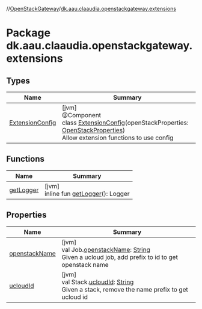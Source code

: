 //[OpenStackGateway](../../index.md)/[dk.aau.claaudia.openstackgateway.extensions](index.md)

# Package dk.aau.claaudia.openstackgateway.extensions

## Types

| Name | Summary |
|---|---|
| [ExtensionConfig](-extension-config/index.md) | [jvm]<br>@Component<br>class [ExtensionConfig](-extension-config/index.md)(openStackProperties: [OpenStackProperties](../dk.aau.claaudia.openstackgateway.config/-open-stack-properties/index.md))<br>Allow extension functions to use config |

## Functions

| Name | Summary |
|---|---|
| [getLogger](get-logger.md) | [jvm]<br>inline fun [getLogger](get-logger.md)(): Logger |

## Properties

| Name | Summary |
|---|---|
| [openstackName](openstack-name.md) | [jvm]<br>val Job.[openstackName](openstack-name.md): [String](https://kotlinlang.org/api/latest/jvm/stdlib/kotlin/-string/index.html)<br>Given a ucloud job, add prefix to id to get openstack name |
| [ucloudId](ucloud-id.md) | [jvm]<br>val Stack.[ucloudId](ucloud-id.md): [String](https://kotlinlang.org/api/latest/jvm/stdlib/kotlin/-string/index.html)<br>Given a stack, remove the name prefix to get ucloud id |
